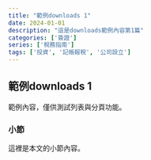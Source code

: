 ```yaml
---
title: "範例downloads 1"
date: 2024-01-01
description: "這是downloads範例內容第1篇"
categories: ['簽證']
series: ['稅務指南']
tags: ['投資', '記帳報稅', '公司設立']
---
```


## 範例downloads 1

範例內容，僅供測試列表與分頁功能。

### 小節
這裡是本文的小節內容。